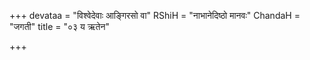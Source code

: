 +++
devataa = "विश्वेदेवाः आङ्गिरसो वा"
RShiH = "नाभानेदिष्ठो मानवः"
ChandaH = "जगती"
title = "०३ य ऋतेन"

+++
